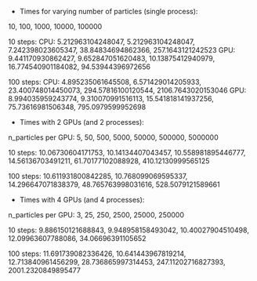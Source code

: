 
* Times for varying number of particles (single process):

10, 100, 1000, 10000, 100000

10 steps:
CPU: 5.212963104248047, 5.212963104248047, 7.242398023605347, 38.84834694862366, 257.1643121242523
GPU: 9.441170930862427, 9.652847051620483, 10.13875412940979, 16.774540901184082, 94.53944396972656

100 steps:
CPU: 4.895235061645508, 6.571429014205933, 23.400748014450073, 294.57816100120544, 2106.7643020153046
GPU: 8.994035959243774, 9.310070991516113, 15.541818141937256, 75.73616981506348, 795.0979599952698


* Times with 2 GPUs (and 2 processes):

n_particles per GPU: 5, 50, 500, 5000, 50000, 500000, 5000000

10 steps:
10.06730604171753, 10.14134407043457, 10.558981895446777, 14.56136703491211, 61.70177102088928, 410.12130999565125

100 steps:
10.611931800842285, 10.768099069595337, 14.296647071838379, 48.765763998031616, 528.5079121589661

* Times with 4 GPUs (and 4 processes):

n_particles per GPU: 3, 25, 250, 2500, 25000, 250000

10 steps:
9.886150121688843, 9.948958158493042, 10.40027904510498, 12.09963607788086, 34.06696391105652

100 steps:
11.691739082336426, 10.641443967819214, 12.713840961456299, 28.736865997314453, 247.11202716827393, 2001.2320849895477
